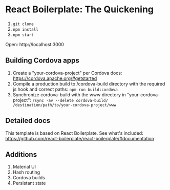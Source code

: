 # React Boilerplate: The Quickening

1. `git clone`
2. `npm install`
3. `npm start`

Open: http://localhost:3000

## Building Cordova apps

1. Create a "your-cordova-project" per Cordova docs: https://cordova.apache.org/#getstarted
2. Compile a production build to /cordova-build directory with the required js hook and correct paths: `npm run build:cordova`
3. Synchronize cordova-build with the www directory in "your-cordova-project": `rsync -av --delete cordova-build/ /destination/path/to/your-cordova-project/www`

## Detailed docs

This template is based on React Boilerplate. See what's included: https://github.com/react-boilerplate/react-boilerplate/#documentation

## Additions

1. Material UI
2. Hash routing
3. Cordova builds
4. Persistant state
